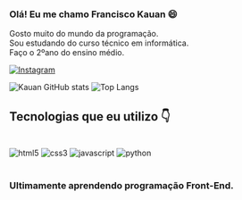 ### Olá! Eu me chamo Francisco Kauan 😄
Gosto muito do mundo da programação.</br>
Sou estudando do curso técnico em informática.</br>
Faço o 2ºano do ensino médio.

[![Instagram](https://img.shields.io/badge/Instagram-E4405F?style=for-the-badge&logo=instagram&logoColor=white)](https://instagram.com/fco_kauann)

![Kauan GitHub stats](https://github-readme-stats.vercel.app/api?username=FcoKauan&show_icons=true&theme=dracula)
![Top Langs](https://github-readme-stats.vercel.app/api/top-langs/?username=FcoKauan&hide_progress=true)

## Tecnologias que eu utilizo 👇

<div style="displat: inline_block"><br/>
    <img align="center" alt="html5" src="https://img.shields.io/badge/HTML5-E34F26?style=for-the-badge&logo=html5&logoColor=white">
    <img align="center" alt="css3" src="https://img.shields.io/badge/CSS3-1572B6?style=for-the-badge&logo=css3&logoColor=white">
    <img align="center" alt="javascript" src="https://img.shields.io/badge/JavaScript-F7DF1E?style=for-the-badge&logo=javascript&logoColor=black">
    <img align="center" alt="python" src="https://img.shields.io/badge/Python-14354C?style=for-the-badge&logo=python&logoColor=white">
</div></br>

### Ultimamente aprendendo programação Front-End.
